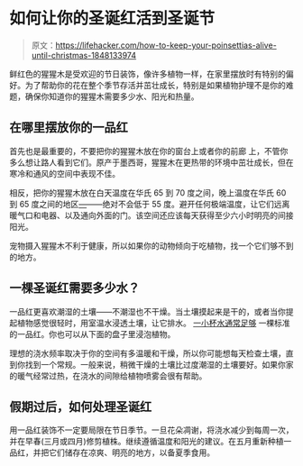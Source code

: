 # 如何让你的圣诞红活到圣诞节

> 原文：<https://lifehacker.com/how-to-keep-your-poinsettias-alive-until-christmas-1848133974>

鲜红色的猩猩木是受欢迎的节日装饰，像许多植物一样，在家里摆放时有特别的偏好。为了帮助你的花在整个季节存活并茁壮成长，特别是如果植物护理不是你的难题，确保你知道你的猩猩木需要多少水、阳光和热量。



## 在哪里摆放你的一品红

首先也是最重要的，不要把你的猩猩木放在你的窗台上或者你的前廊 上，不管你多么想让路人看到它们。原产于墨西哥，猩猩木在更热带的环境中茁壮成长，但在寒冷和通风的空间中表现不佳。

相反，把你的猩猩木放在白天温度在华氏 65 到 70 度之间，晚上温度在华氏 60 到 65 度之间的地区[—](https://www.lowes.com/n/buying-guide/selecting-caring-poinsettia)——绝对不会低于 55 度。避开任何极端温度，让它们远离暖气口和电器、以及通向外面的门。该空间还应该每天获得至少六小时明亮的间接阳光。

宠物摄入猩猩木不利于健康，所以如果你的动物倾向于吃植物，找一个它们够不到的地方。

## 一棵圣诞红需要多少水？

一品红更喜欢潮湿的土壤——不潮湿也不干燥。当土壤摸起来是干的，或者当你提起植物感觉很轻时，用室温水浸透土壤，让它排水。 [一小杯水通常足够](https://www.housebeautiful.com/uk/garden/plants/advice/a994/poinsettia-care-buying-tips/) 一棵标准的一品红。你也可以从下面的盘子里浸泡植物。

理想的浇水频率取决于你的空间有多温暖和干燥，所以你可能想每天检查土壤，直到你找到一个常规。一般来说，稍微干燥的土壤比过度潮湿的土壤要好。如果你家的暖气经常过热，在浇水的间隙给植物喷雾会很有帮助。

## 假期过后，如何处理圣诞红

用一品红装饰不一定要局限在节日季节。一旦花朵凋谢，将浇水减少到每周一次，并在早春(三月或四月)修剪植株。继续遵循温度和阳光的建议。在五月重新种植一品红，并把它们储存在凉爽、明亮的地方，以备夏季食用。